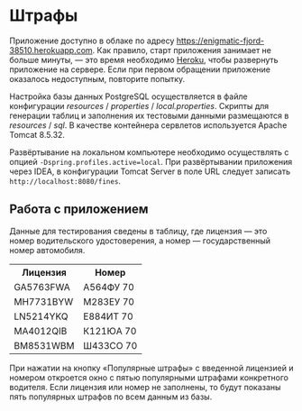 # Штрафы

Приложение доступно в облаке по адресу <https://enigmatic-fjord-38510.herokuapp.com>. Как правило, старт приложения занимает не больше минуты, &mdash; это время необходимо [Heroku](https://www.heroku.com/), чтобы развернуть приложение на сервере. Если при первом обращении приложение оказалось недоступным, повторите попытку.

Настройка базы данных PostgreSQL осуществляется в файле конфигурации *resources* / *properties* / *local.properties*. Скрипты для генерации таблиц и заполнения их тестовыми данными размещаются в *resources* / *sql*. В качестве контейнера сервлетов используется Apache Tomcat 8.5.32.

Развёртывание на локальном компьютере необходимо осуществлять с опцией `-Dspring.profiles.active=local`. При развёртывании приложения через IDEA, в конфигурации Tomcat Server в поле URL следует записать `http://localhost:8080/fines`.

## Работа с приложением

Данные для тестирования сведены в таблицу, где лицензия &mdash; это номер водительского удостоверения, а номер &mdash; государственный номер автомобиля.

<table>
    <tr>
        <th>Лицензия</th>
        <th>Номер</th>
    </tr>
    <tr>
        <td>GA5763FWA</td>
        <td>А564ФУ 70</td>
    </tr>
    <tr>
        <td>MH7731BYW</td>
        <td>М283ЕУ 70</td>
    </tr>
    <tr>
        <td>LN5214YKQ</td>
        <td>Е884ИТ 70</td>
    </tr>
    <tr>
        <td>MA4012QIB</td>
        <td>К121ЮА 70</td>
    </tr>
    <tr>
        <td>BM8531WBM</td>
        <td>Ш433СО 70</td>
    </tr>
</table>

При нажатии на кнопку &laquo;Популярные штрафы&raquo; с введенной лицензией и номером откроется окно с пятью популярными штрафами конкретного водителя. Если лицензия или номер не заполнены, то будут показаны пять популярных штрафов по всем данным из базы.